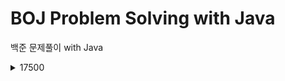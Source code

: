 # BOJ Problem Solving with Java
백준 문제풀이 with Java

<details>
  <summary>17500</summary>
  17509 <a href="https://github.com/JunInMay/BOJProblemSolvingJava/blob/97b16993e65b0ff59a228d6f08c1f317e7f28834/src/problems/from/number17500/Baekjoon_17509.java">링크  </a>
  17554 And the Winner Is... Ourselves!
  <a href="https://www.acmicpc.net/problem/17509">문제</a>
  <a href="https://github.com/JunInMay/BOJProblemSolvingJava/blob/82eabf3f777d901d981cd52ffb3ae0572591b127/src/problems/from/number17500/Baekjoon_17554.java">코드</a>
</details>
